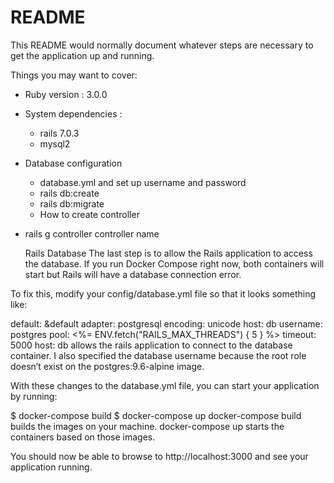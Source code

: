 # README

This README would normally document whatever steps are necessary to get the
application up and running.

Things you may want to cover:

- Ruby version : 3.0.0

- System dependencies :

  - rails 7.0.3
  - mysql2

- Database configuration
  - database.yml and set up username and password
  - rails db:create
  - rails db:migrate
  - How to create controller

* rails g controller controller name
  
  
  Rails Database
  The last step is to allow the Rails application to access the database. If you run Docker Compose right now, both containers will start but Rails will have a database connection error.

To fix this, modify your config/database.yml file so that it looks something like:

default: &default
adapter: postgresql
encoding: unicode
host: db
username: postgres
pool: <%= ENV.fetch("RAILS_MAX_THREADS") { 5 } %>
timeout: 5000
host: db allows the rails application to connect to the database container. I also specified the database username because the root role doesn’t exist on the postgres:9.6-alpine image.

With these changes to the database.yml file, you can start your application by running:

$ docker-compose build
$ docker-compose up
docker-compose build builds the images on your machine. docker-compose up starts the containers based on those images.

You should now be able to browse to http://localhost:3000 and see your application running.
